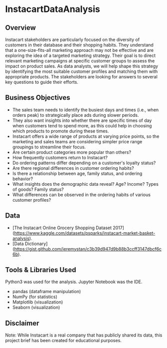 # InstacartDataAnalysis

## Overview
Instacart stakeholders are particularly focused on the diversity of customers in their database and their shopping habits. They understand that a one-size-fits-all marketing approach may not be effective and are exploring the idea of a targeted marketing strategy. Their goal is to direct relevant marketing campaigns at specific customer groups to assess the impact on product sales. As data analysts, we will help shape this strategy by identifying the most suitable customer profiles and matching them with appropriate products. The stakeholders are looking for answers to several key questions to guide their efforts. 

## Business Objectives

- The sales team needs to identify the busiest days and times (i.e., when orders peak) to strategically place ads during slower periods.
- They also want insights into whether there are specific times of day when customers tend to spend more, as this could help in choosing which products to promote during these times.
- Instacart offers a wide range of products at varying price points, so the marketing and sales teams are considering simpler price range groupings to streamline their focus.
- Are certain product categories more popular than others?
- How frequently customers return to Instacart?
- Do ordering patterns differ depending on a customer's loyalty status?
- Are there regional differences in customer ordering habits?
- Is there a relationship between age, family status, and ordering behavior?
- What insights does the demographic data reveal? Age? Income? Types of goods? Family status?
- What differences can be observed in the ordering habits of various customer profiles? 

## Data

- [The Instacart Online Grocery Shopping Dataset 2017] (https://www.kaggle.com/datasets/psparks/instacart-market-basket-analysis).
- [Data Dictionary] (https://gist.github.com/jeremystan/c3b39d947d9b88b3ccff3147dbcf6c6b).


## Tools & Libraries Used

Python3 was used for the analysis. Jupyter Notebook was the IDE.

- pandas (dataframe manipulation)
- NumPy (for statistics)
- Matplotlib (visualization)
- Seaborn (visualization)

## Disclaimer

Note: While Instacart is a real company that has publicly shared its data, this project brief has been created for educational purposes.

